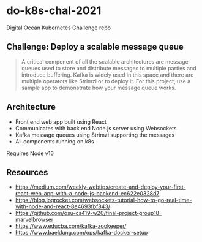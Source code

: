 # do-k8s-chal-2021
Digital Ocean Kubernetes Challenge repo

## Challenge: Deploy a scalable message queue
> A critical component of all the scalable architectures are message queues used to store and distribute messages to multiple parties and introduce buffering. Kafka is widely used in this space and there are multiple operators like Strimzi or to deploy it. For this project, use a sample app to demonstrate how your message queue works.

## Architecture

* Front end web app built using React
* Communicates with back end Node.js server using Websockets
* Kafka message queues using Strimzi supporting the messages
* All components running on k8s

Requires Node v16

## Resources

* https://medium.com/weekly-webtips/create-and-deploy-your-first-react-web-app-with-a-node-js-backend-ec622e0328d7
* https://blog.logrocket.com/websockets-tutorial-how-to-go-real-time-with-node-and-react-8e4693fbf843/
* https://github.com/osu-cs419-w20/final-project-group18-marvelbrowser
* https://www.educba.com/kafka-zookeeper/
* https://www.baeldung.com/ops/kafka-docker-setup